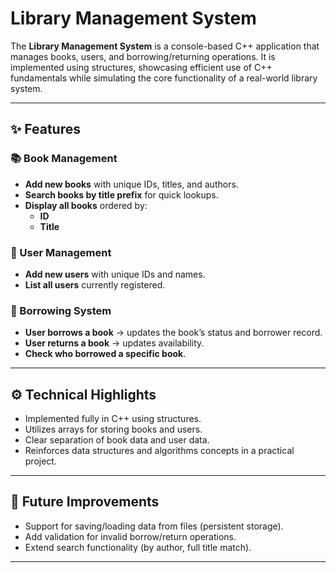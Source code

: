 # Library Management System

The **Library Management System** is a console-based C++ application that manages books, users, and borrowing/returning operations. It is implemented using structures, showcasing efficient use of C++ fundamentals while simulating the core functionality of a real-world library system.

---

## ✨ Features

### 📚 Book Management
- **Add new books** with unique IDs, titles, and authors.
- **Search books by title prefix** for quick lookups.
- **Display all books** ordered by:
  - **ID**
  - **Title**

### 👤 User Management
- **Add new users** with unique IDs and names.
- **List all users** currently registered.

### 🔄 Borrowing System
- **User borrows a book** → updates the book’s status and borrower record.
- **User returns a book** → updates availability.
- **Check who borrowed a specific book**.

---

## ⚙️ Technical Highlights
- Implemented fully in C++ using structures.
- Utilizes arrays for storing books and users.
- Clear separation of book data and user data.
- Reinforces data structures and algorithms concepts in a practical project.

---

## 🚀 Future Improvements
- Support for saving/loading data from files (persistent storage).
- Add validation for invalid borrow/return operations.
- Extend search functionality (by author, full title match).

---

